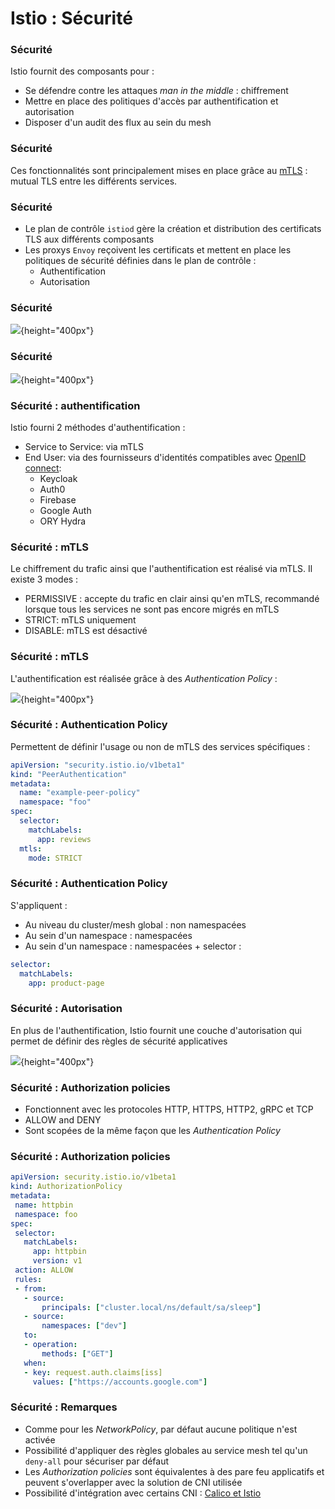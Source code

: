 # Istio : Sécurité

### Sécurité

Istio fournit des composants pour :

- Se défendre contre les attaques *man in the middle* : chiffrement
- Mettre en place des politiques d'accès par authentification et autorisation
- Disposer d'un audit des flux au sein du mesh

### Sécurité

Ces fonctionnalités sont principalement mises en place grâce au
[mTLS](https://en.wikipedia.org/wiki/Mutual_authentication) : mutual TLS entre
les différents services.

### Sécurité

- Le plan de contrôle `istiod` gère la création et distribution des certificats TLS aux différents composants
- Les proxys `Envoy` reçoivent les certificats et mettent en place les politiques de sécurité définies dans le plan de contrôle :
    - Authentification
    - Autorisation

### Sécurité

![](images/istio/arch-sec.svg){height="400px"}

### Sécurité

![](images/istio/id-prov.svg){height="400px"}

### Sécurité : authentification

Istio fourni 2 méthodes d'authentification :

- Service to Service: via mTLS
- End User: via des fournisseurs d'identités compatibles avec [OpenID connect](https://openid.net/connect/):
    - Keycloak
    - Auth0
    - Firebase
    - Google Auth
    - ORY Hydra

### Sécurité : mTLS

Le chiffrement du trafic ainsi que l'authentification est réalisé via mTLS. Il
existe 3 modes :

- PERMISSIVE : accepte du trafic en clair ainsi qu'en mTLS, recommandé lorsque tous les services ne sont pas encore migrés en mTLS
- STRICT: mTLS uniquement
- DISABLE: mTLS est désactivé

### Sécurité : mTLS

L'authentification est réalisée grâce à des *Authentication Policy* :

![](images/istio/authn.svg){height="400px"}

### Sécurité : Authentication Policy

Permettent de définir l'usage ou non de mTLS des services spécifiques :

```yaml
apiVersion: "security.istio.io/v1beta1"
kind: "PeerAuthentication"
metadata:
  name: "example-peer-policy"
  namespace: "foo"
spec:
  selector:
    matchLabels:
      app: reviews
  mtls:
    mode: STRICT
```

### Sécurité : Authentication Policy

S'appliquent :

- Au niveau du cluster/mesh global : non namespacées
- Au sein d'un namespace : namespacées
- Au sein d'un namespace : namespacées + selector :

```yaml
selector:
  matchLabels:
    app: product-page
```

### Sécurité : Autorisation

En plus de l'authentification, Istio fournit une couche d'autorisation qui permet de définir des règles de sécurité applicatives

![](images/istio/authn.svg){height="400px"}

### Sécurité : Authorization policies

- Fonctionnent avec les protocoles HTTP, HTTPS, HTTP2, gRPC et TCP
- ALLOW and DENY
- Sont scopées de la même façon que les *Authentication Policy*

### Sécurité : Authorization policies

```yaml
apiVersion: security.istio.io/v1beta1
kind: AuthorizationPolicy
metadata:
 name: httpbin
 namespace: foo
spec:
 selector:
   matchLabels:
     app: httpbin
     version: v1
 action: ALLOW
 rules:
 - from:
   - source:
       principals: ["cluster.local/ns/default/sa/sleep"]
   - source:
       namespaces: ["dev"]
   to:
   - operation:
       methods: ["GET"]
   when:
   - key: request.auth.claims[iss]
     values: ["https://accounts.google.com"]
```

### Sécurité : Remarques

- Comme pour les *NetworkPolicy*, par défaut aucune politique n'est activée
- Possibilité d'appliquer des règles globales au service mesh tel qu'un `deny-all` pour sécuriser par défaut
- Les *Authorization policies* sont équivalentes à des pare feu applicatifs et peuvent s'overlapper avec la solution de CNI utilisée
- Possibilité d'intégration avec certains CNI : [Calico et Istio](https://docs.projectcalico.org/security/tutorials/app-layer-policy/enforce-policy-istio)


